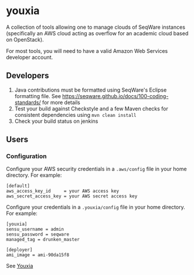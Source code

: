 youxia
======

A collection of tools allowing one to manage clouds of SeqWare instances (specifically an AWS cloud acting as overflow for an academic cloud based on OpenStack).

For most tools, you will need to have a valid Amazon Web Services developer account.

## Developers

1. Java contributions must be formatted using SeqWare's Eclipse formatting file. See https://seqware.github.io/docs/100-coding-standards/ for more details
2. Test your build against Checkstyle and a few Maven checks for consistent dependencies using <code>mvn clean install</code>
3. Check your build status on jenkins

## Users

### Configuration

Configure your AWS security credentials in a <code>.aws/config</code> file in your home directory. For example:

    [default]
    aws_access_key_id     = your AWS access key
    aws_secret_access_key = your AWS secret access key

Configure your credentials in a <code>.youxia/config</code> file in your home directory. For example:

    [youxia]
    sensu_username = admin
    sensu_password = seqware
    managed_tag = drunken_master
    
    [deployer]
    ami_image = ami-90da15f8
    

See [Youxia](https://en.wikipedia.org/wiki/Youxia)

